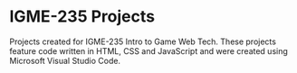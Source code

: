 # IGME-235 Projects
Projects created for IGME-235 Intro to Game Web Tech. These projects feature code written in HTML, CSS and JavaScript and were created using Microsoft Visual Studio Code.
